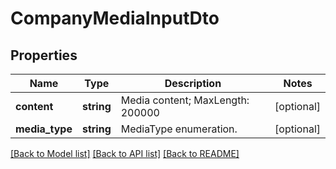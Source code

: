 # CompanyMediaInputDto

## Properties
Name | Type | Description | Notes
------------ | ------------- | ------------- | -------------
**content** | **string** | Media content; MaxLength: 200000 | [optional] 
**media_type** | **string** | MediaType enumeration. | [optional] 

[[Back to Model list]](../README.md#documentation-for-models) [[Back to API list]](../README.md#documentation-for-api-endpoints) [[Back to README]](../README.md)


